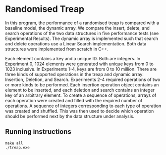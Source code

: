 # Randomised Treap

In this program, the performance of a randomised treap is compared with a baseline model, the
dynamic array.
We compare the insert, delete, and search operations of the two data structures in five
performance tests (see Experimental Results).
The dynamic array is implemented such that search and delete operations use a Linear Search
implementation. Both data structures were implemented from scratch in C++.

Each element contains a key and a unique ID. Both are integers. In Experiment 0, 1024 elements
were generated with unique keys from 0 to 1023 inclusive. In Experiments 1-4, keys are from 0 to 10
million.
There are three kinds of supported operations in the treap and dynamic array: Insertion, Deletion,
and Search. Experiments 2-4 required operations of two or more kinds to be performed.
Each insertion operation object contains an element to be inserted, and each deletion and search
contains an integer key of an arbitrary element.
To create a sequence of operations, arrays of each operation were created and filled with the
required number of operations. A sequence of integers corresponding to each type of operation was
created and shuffled. This was then used to decide which operation should be performed next by the
data structure under analysis.

## Running instructions

```
make all
./treap.exe
```
